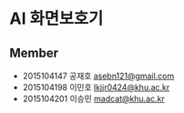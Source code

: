 # AI 화면보호기

## Member
- 2015104147 공재호 asebn121@gmail.com
- 2015104198 이민호 lkjjr0424@khu.ac.kr
- 2015104201 이승민 madcat@khu.ac.kr